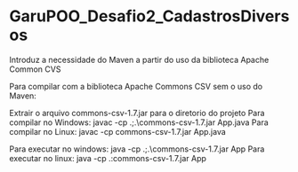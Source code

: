 # GaruPOO_Desafio2_CadastrosDiversos
Introduz a necessidade do Maven a partir do uso da biblioteca Apache Common CVS

Para compilar com a biblioteca Apache Commons CSV sem o uso do Maven:

Extrair o arquivo commons-csv-1.7.jar para o diretorio do projeto
Para compilar no Windows: javac -cp .;.\commons-csv-1.7.jar App.java
Para compilar no Linux: javac -cp commons-csv-1.7.jar App.java

Para executar no windows: java -cp .;.\commons-csv-1.7.jar App
Para executar no linux: java -cp .:commons-csv-1.7.jar App
